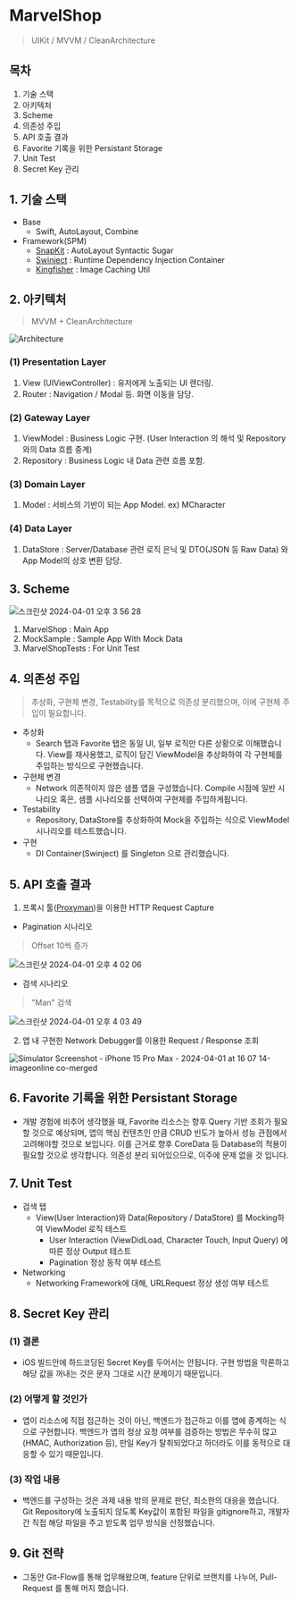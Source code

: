 # MarvelShop

> UIKit / MVVM / CleanArchitecture

## 목차

1. 기술 스택
2. 아키텍처
3. Scheme
4. 의존성 주입
5. API 호출 결과
6. Favorite 기록을 위한 Persistant Storage
7. Unit Test
8. Secret Key 관리

## 1. 기술 스택

- Base
  - Swift, AutoLayout, Combine
- Framework(SPM)
  - [SnapKit](https://github.com/SnapKit/SnapKit) : AutoLayout Syntactic Sugar
  - [Swinject](https://github.com/Swinject/Swinject) : Runtime Dependency Injection Container
  - [Kingfisher](https://github.com/onevcat/Kingfisher) : Image Caching Util

## 2. 아키텍처

> MVVM + CleanArchitecture

![Architecture](https://github.com/kcharliek/MarvelShop/assets/26176588/938c77ab-aed1-453b-9fbb-c5332e238053)

### (1) Presentation Layer

1. View (UIViewController) : 유저에게 노출되는 UI 렌더링.
2. Router : Navigation / Modal 등. 화면 이동을 담당.

### (2) Gateway Layer

1. ViewModel : Business Logic 구현. (User Interaction 의 해석 및 Repository 와의 Data 흐름 중계)
2. Repository : Business Logic 내 Data 관련 흐름 포함.

### (3) Domain Layer

1. Model : 서비스의 기반이 되는 App Model. ex) MCharacter

### (4) Data Layer

1. DataStore : Server/Database 관련 로직 은닉 및 DTO(JSON 등 Raw Data) 와 App Model의 상호 변환 담당.

## 3. Scheme

![스크린샷 2024-04-01 오후 3 56 28](https://github.com/kcharliek/MarvelShop/assets/26176588/19dc58c6-5cf4-4978-b8d4-5a8fb75f6964)

1. MarvelShop : Main App
2. MockSample : Sample App With Mock Data
3. MarvelShopTests  : For Unit Test

## 4. 의존성 주입

> 추상화, 구현체 변경, Testability를 목적으로 의존성 분리했으며, 이에 구현체 주입이 필요합니다.

- 추상화
  - Search 탭과 Favorite 탭은 동일 UI, 일부 로직만 다른 상황으로 이해했습니다. View를 재사용했고, 로직이 담긴 ViewModel을 추상화하여 각 구현체를 주입하는 방식으로 구현했습니다.
- 구현체 변경
  - Network 의존적이지 않은 샘플 앱을 구성했습니다. Compile 시점에 일반 시나리오 혹은, 샘플 시나리오를 선택하여 구현체를 주입하게됩니다.
- Testability
  - Repository, DataStore를 추상화하여 Mock을 주입하는 식으로 ViewModel 시나리오를 테스트했습니다. 
- 구현
  - DI Container(Swinject) 를 Singleton 으로 관리했습니다.

## 5. API 호출 결과

1. 프록시 툴([Proxyman](https://proxyman.io/))을 이용한 HTTP Request Capture

- Pagination 시나리오

> Offset 10씩 증가

![스크린샷 2024-04-01 오후 4 02 06](https://github.com/kcharliek/MarvelShop/assets/26176588/7caf7790-0646-410a-8cb4-e44f273118fa)

- 검색 시나리오

> "Man" 검색

![스크린샷 2024-04-01 오후 4 03 49](https://github.com/kcharliek/MarvelShop/assets/26176588/0b1dc57f-b24a-4831-bc13-723e5aff01f7)

2. 앱 내 구현한 Network Debugger를 이용한 Request / Response 조회

![Simulator Screenshot - iPhone 15 Pro Max - 2024-04-01 at 16 07 14-imageonline co-merged](https://github.com/kcharliek/MarvelShop/assets/26176588/31e02743-1d25-400c-9d80-d13cd3a94911)


## 6. Favorite 기록을 위한 Persistant Storage

- 개발 경험에 비추어 생각했을 때, Favorite 리소스는 향후 Query 기반 조회가 필요할 것으로 예상되며, 앱의 핵심 컨텐츠인 만큼 CRUD 빈도가 높아서 성능 관점에서 고려해야할 것으로 보입니다. 이를 근거로 향후 CoreData 등 Database의 적용이 필요할 것으로 생각합니다. 의존성 분리 되어있으므로, 이주에 문제 없을 것 입니다.

## 7. Unit Test

- 검색 탭
  - View(User Interaction)와 Data(Repository / DataStore) 를 Mocking하여 ViewModel 로직 테스트
    - User Interaction (ViewDidLoad, Character Touch, Input Query) 에 따른 정상 Output 테스트
    - Pagination 정상 동작 여부 테스트
- Networking
  - Networking Framework에 대해, URLRequest 정상 생성 여부 테스트

## 8. Secret Key 관리

### (1) 결론 

- iOS 빌드안에 하드코딩된 Secret Key를 두어서는 안됩니다. 구현 방법을 막론하고 해당 값을 꺼내는 것은 문자 그대로 시간 문제이기 때문입니다.

### (2) 어떻게 할 것인가

- 앱이 리소스에 직접 접근하는 것이 아닌, 백엔드가 접근하고 이를 앱에 중계하는 식으로 구현합니다. 백엔드가 앱의 정상 요청 여부를 검증하는 방법은 무수히 많고 (HMAC, Authorization 등), 만일 Key가 탈취되었다고 하더라도 이를 동적으로 대응할 수 있기 때문입니다.

### (3) 작업 내용

- 백엔드를 구성하는 것은 과제 내용 밖의 문제로 판단, 최소한의 대응을 했습니다. Git Repository에 노출되지 않도록 Key값이 포함된 파일을 gitignore하고, 개발자간 직접 해당 파일을 주고 받도록 업무 방식을 산정했습니다.

## 9. Git 전략

- 그동안 Git-Flow를 통해 업무해왔으며, feature 단위로 브랜치를 나누어, Pull-Request 를 통해 머지 했습니다.
